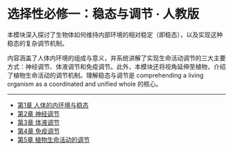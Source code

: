 # 选择性必修一：稳态与调节 · 人教版

本模块深入探讨了生物体如何维持内部环境的相对稳定（即稳态），以及实现这种稳态的复杂调节机制。

内容涵盖了人体内环境的组成与意义，并系统讲解了实现生命活动调节的三大主要方式：神经调节、体液调节和免疫调节。此外，本模块还将视角延伸至植物，介绍了植物生命活动的调节机制。理解稳态与调节是 comprehending a living organism as a coordinated and unified whole 的核心。

---

*   [第1章 人体的内环境与稳态](./ch1-internal-environment-and-homeostasis.md)
*   [第2章 神经调节](./ch2-nervous-regulation.md)
*   [第3章 体液调节](./ch3-humoral-regulation.md)
*   [第4章 免疫调节](./ch4-immune-regulation.md)
*   [第5章 植物生命活动的调节](./ch5-plant-life-activity-regulation.md)